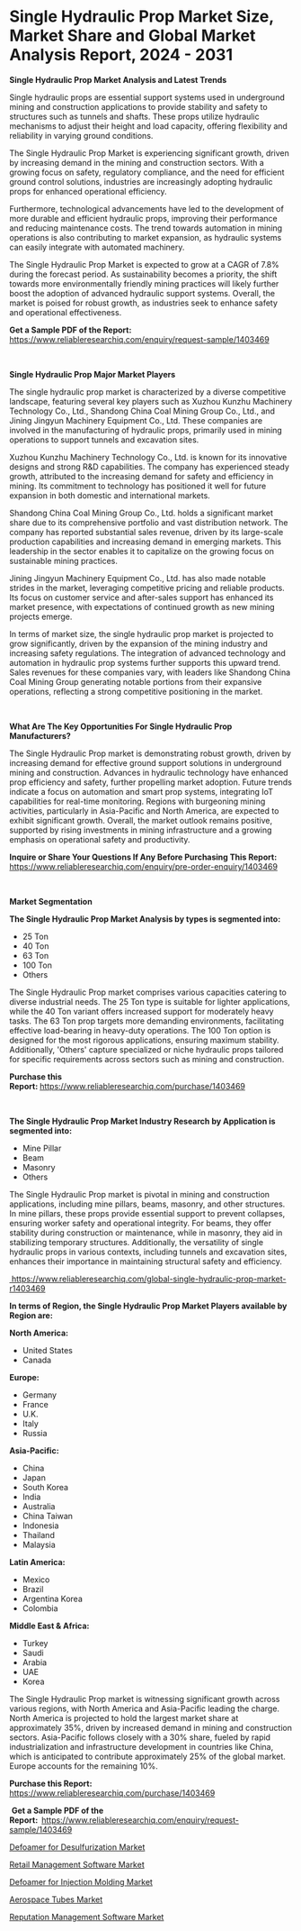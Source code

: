 <p><h1>Single Hydraulic Prop Market Size, Market Share and Global Market Analysis Report, 2024 - 2031</h1></p><p><strong>Single Hydraulic Prop Market Analysis and Latest Trends</strong></p>
<p><p>Single hydraulic props are essential support systems used in underground mining and construction applications to provide stability and safety to structures such as tunnels and shafts. These props utilize hydraulic mechanisms to adjust their height and load capacity, offering flexibility and reliability in varying ground conditions.</p><p>The Single Hydraulic Prop Market is experiencing significant growth, driven by increasing demand in the mining and construction sectors. With a growing focus on safety, regulatory compliance, and the need for efficient ground control solutions, industries are increasingly adopting hydraulic props for enhanced operational efficiency. </p><p>Furthermore, technological advancements have led to the development of more durable and efficient hydraulic props, improving their performance and reducing maintenance costs. The trend towards automation in mining operations is also contributing to market expansion, as hydraulic systems can easily integrate with automated machinery.</p><p>The Single Hydraulic Prop Market is expected to grow at a CAGR of 7.8% during the forecast period. As sustainability becomes a priority, the shift towards more environmentally friendly mining practices will likely further boost the adoption of advanced hydraulic support systems. Overall, the market is poised for robust growth, as industries seek to enhance safety and operational effectiveness.</p></p>
<p><strong>Get a Sample PDF of the Report:&nbsp;</strong> <a href="https://www.reliableresearchiq.com/enquiry/request-sample/1403469?utm_campaign=1461&utm_medium=2&utm_source=Github&utm_content=ia&utm_term=23102024&utm_id=single-hydraulic-prop">https://www.reliableresearchiq.com/enquiry/request-sample/1403469</a></p>
<p>&nbsp;</p>
<p><strong>Single Hydraulic Prop Major Market Players</strong></p>
<p><p>The single hydraulic prop market is characterized by a diverse competitive landscape, featuring several key players such as Xuzhou Kunzhu Machinery Technology Co., Ltd., Shandong China Coal Mining Group Co., Ltd., and Jining Jingyun Machinery Equipment Co., Ltd. These companies are involved in the manufacturing of hydraulic props, primarily used in mining operations to support tunnels and excavation sites.</p><p>Xuzhou Kunzhu Machinery Technology Co., Ltd. is known for its innovative designs and strong R&D capabilities. The company has experienced steady growth, attributed to the increasing demand for safety and efficiency in mining. Its commitment to technology has positioned it well for future expansion in both domestic and international markets.</p><p>Shandong China Coal Mining Group Co., Ltd. holds a significant market share due to its comprehensive portfolio and vast distribution network. The company has reported substantial sales revenue, driven by its large-scale production capabilities and increasing demand in emerging markets. This leadership in the sector enables it to capitalize on the growing focus on sustainable mining practices.</p><p>Jining Jingyun Machinery Equipment Co., Ltd. has also made notable strides in the market, leveraging competitive pricing and reliable products. Its focus on customer service and after-sales support has enhanced its market presence, with expectations of continued growth as new mining projects emerge.</p><p>In terms of market size, the single hydraulic prop market is projected to grow significantly, driven by the expansion of the mining industry and increasing safety regulations. The integration of advanced technology and automation in hydraulic prop systems further supports this upward trend. Sales revenues for these companies vary, with leaders like Shandong China Coal Mining Group generating notable portions from their expansive operations, reflecting a strong competitive positioning in the market.</p></p>
<p>&nbsp;</p>
<p><strong>What Are The Key Opportunities For Single Hydraulic Prop Manufacturers?</strong></p>
<p><p>The Single Hydraulic Prop market is demonstrating robust growth, driven by increasing demand for effective ground support solutions in underground mining and construction. Advances in hydraulic technology have enhanced prop efficiency and safety, further propelling market adoption. Future trends indicate a focus on automation and smart prop systems, integrating IoT capabilities for real-time monitoring. Regions with burgeoning mining activities, particularly in Asia-Pacific and North America, are expected to exhibit significant growth. Overall, the market outlook remains positive, supported by rising investments in mining infrastructure and a growing emphasis on operational safety and productivity.</p></p>
<p><strong>Inquire or Share Your Questions If Any Before Purchasing This Report:</strong> <a href="https://www.reliableresearchiq.com/enquiry/pre-order-enquiry/1403469?utm_campaign=1461&utm_medium=2&utm_source=Github&utm_content=ia&utm_term=23102024&utm_id=single-hydraulic-prop">https://www.reliableresearchiq.com/enquiry/pre-order-enquiry/1403469</a></p>
<p>&nbsp;</p>
<p><strong>Market Segmentation</strong></p>
<p><strong>The Single Hydraulic Prop Market Analysis by types is segmented into:</strong></p>
<p><ul><li>25 Ton</li><li>40 Ton</li><li>63 Ton</li><li>100 Ton</li><li>Others</li></ul></p>
<p><p>The Single Hydraulic Prop market comprises various capacities catering to diverse industrial needs. The 25 Ton type is suitable for lighter applications, while the 40 Ton variant offers increased support for moderately heavy tasks. The 63 Ton prop targets more demanding environments, facilitating effective load-bearing in heavy-duty operations. The 100 Ton option is designed for the most rigorous applications, ensuring maximum stability. Additionally, 'Others' capture specialized or niche hydraulic props tailored for specific requirements across sectors such as mining and construction.</p></p>
<p><strong>Purchase this Report:&nbsp;</strong><a href="https://www.reliableresearchiq.com/purchase/1403469?utm_campaign=1461&utm_medium=2&utm_source=Github&utm_content=ia&utm_term=23102024&utm_id=single-hydraulic-prop">https://www.reliableresearchiq.com/purchase/1403469</a></p>
<p>&nbsp;</p>
<p><strong>The Single Hydraulic Prop Market Industry Research by Application is segmented into:</strong></p>
<p><ul><li>Mine Pillar</li><li>Beam</li><li>Masonry</li><li>Others</li></ul></p>
<p><p>The Single Hydraulic Prop market is pivotal in mining and construction applications, including mine pillars, beams, masonry, and other structures. In mine pillars, these props provide essential support to prevent collapses, ensuring worker safety and operational integrity. For beams, they offer stability during construction or maintenance, while in masonry, they aid in stabilizing temporary structures. Additionally, the versatility of single hydraulic props in various contexts, including tunnels and excavation sites, enhances their importance in maintaining structural safety and efficiency.</p></p>
<p><a href="https://www.reliableresearchiq.com/global-single-hydraulic-prop-market-r1403469?utm_campaign=1461&utm_medium=2&utm_source=Github&utm_content=ia&utm_term=23102024&utm_id=single-hydraulic-prop">&nbsp;https://www.reliableresearchiq.com/global-single-hydraulic-prop-market-r1403469</a></p>
<p><strong>In terms of Region, the Single Hydraulic Prop Market Players available by Region are:</strong></p>
<p>
    <p> <strong> North America: </strong>
        <ul>
            <li>United States</li>
            <li>Canada</li>
        </ul>
        </p> 
    <p> <strong> Europe: </strong>
        <ul>
            <li>Germany</li>
            <li>France</li>
            <li>U.K.</li>
            <li>Italy</li>
            <li>Russia</li>
        </ul>
        </p> 
    <p> <strong> Asia-Pacific: </strong>
        <ul>
            <li>China</li>
            <li>Japan</li>
            <li>South Korea</li>
            <li>India</li>
            <li>Australia</li>
            <li>China Taiwan</li>
            <li>Indonesia</li>
            <li>Thailand</li>
            <li>Malaysia</li>
        </ul>
        </p> 
    <p> <strong> Latin America: </strong>
        <ul>
            <li>Mexico</li>
            <li>Brazil</li>
            <li>Argentina Korea</li>
            <li>Colombia</li>
        </ul>
        </p> 
    <p> <strong> Middle East & Africa: </strong>
        <ul>
            <li>Turkey</li>
            <li>Saudi</li>
            <li>Arabia</li>
            <li>UAE</li>
            <li>Korea</li>
        </ul>
    </p>
    </p>
<p><p>The Single Hydraulic Prop market is witnessing significant growth across various regions, with North America and Asia-Pacific leading the charge. North America is projected to hold the largest market share at approximately 35%, driven by increased demand in mining and construction sectors. Asia-Pacific follows closely with a 30% share, fueled by rapid industrialization and infrastructure development in countries like China, which is anticipated to contribute approximately 25% of the global market. Europe accounts for the remaining 10%.</p></p>
<p><strong>Purchase this Report: </strong><a href="https://www.reliableresearchiq.com/purchase/1403469?utm_campaign=1461&utm_medium=2&utm_source=Github&utm_content=ia&utm_term=23102024&utm_id=single-hydraulic-prop">https://www.reliableresearchiq.com/purchase/1403469</a></p>
<p>&nbsp;<strong>Get a Sample PDF of the Report:&nbsp;&nbsp;</strong><a href="https://www.reliableresearchiq.com/enquiry/request-sample/1403469?utm_campaign=1461&utm_medium=2&utm_source=Github&utm_content=ia&utm_term=23102024&utm_id=single-hydraulic-prop">https://www.reliableresearchiq.com/enquiry/request-sample/1403469</a></p>
<p><strong></strong></p>
<p><p><a href="https://github.com/seemagartingsvo/Market-Research-Report-List-1/blob/main/defoamer-for-desulfurization-market.md?utm_campaign=1461&utm_medium=2&utm_source=Github&utm_content=ia&utm_term=23102024&utm_id=single-hydraulic-prop">Defoamer for Desulfurization Market</a></p><p><a href="https://www.linkedin.com/pulse/retail-management-software-market-global-regional-hu2pc?utm_campaign=1461&utm_medium=2&utm_source=Github&utm_content=ia&utm_term=23102024&utm_id=single-hydraulic-prop">Retail Management Software Market</a></p><p><a href="https://github.com/dave2as/Market-Research-Report-List-1/blob/main/defoamer-for-injection-molding-market.md?utm_campaign=1461&utm_medium=2&utm_source=Github&utm_content=ia&utm_term=23102024&utm_id=single-hydraulic-prop">Defoamer for Injection Molding Market</a></p><p><a href="https://issuu.com/reportprime-2/docs/aerospace-tubes-market-size-2030.pp_e7c9bceeec5f86?utm_campaign=1461&utm_medium=2&utm_source=Github&utm_content=ia&utm_term=23102024&utm_id=single-hydraulic-prop">Aerospace Tubes Market</a></p><p><a href="https://www.linkedin.com/pulse/surfing-reputation-management-software-wave-riding-market-boyrc?utm_campaign=1461&utm_medium=2&utm_source=Github&utm_content=ia&utm_term=23102024&utm_id=single-hydraulic-prop">Reputation Management Software Market</a></p></p>